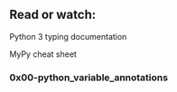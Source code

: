 ## Read or watch:

Python 3 typing documentation

MyPy cheat sheet

### 0x00-python_variable_annotations